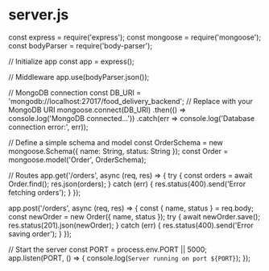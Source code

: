 # server.js
const express = require('express');
const mongoose = require('mongoose');
const bodyParser = require('body-parser');

// Initialize app
const app = express();

// Middleware
app.use(bodyParser.json());

// MongoDB connection
const DB_URI = 'mongodb://localhost:27017/food_delivery_backend'; // Replace with your MongoDB URI
mongoose.connect(DB_URI)
  .then(() => console.log('MongoDB connected...'))
  .catch(err => console.log('Database connection error:', err));

// Define a simple schema and model
const OrderSchema = new mongoose.Schema({
  name: String,
  status: String
});
const Order = mongoose.model('Order', OrderSchema);

// Routes
app.get('/orders', async (req, res) => {
  try {
    const orders = await Order.find();
    res.json(orders);
  } catch (err) {
    res.status(400).send('Error fetching orders');
  }
});

app.post('/orders', async (req, res) => {
  const { name, status } = req.body;
  const newOrder = new Order({ name, status });
  try {
    await newOrder.save();
    res.status(201).json(newOrder);
  } catch (err) {
    res.status(400).send('Error saving order');
  }
});

// Start the server
const PORT = process.env.PORT || 5000;
app.listen(PORT, () => {
  console.log(`Server running on port ${PORT}`);
});
